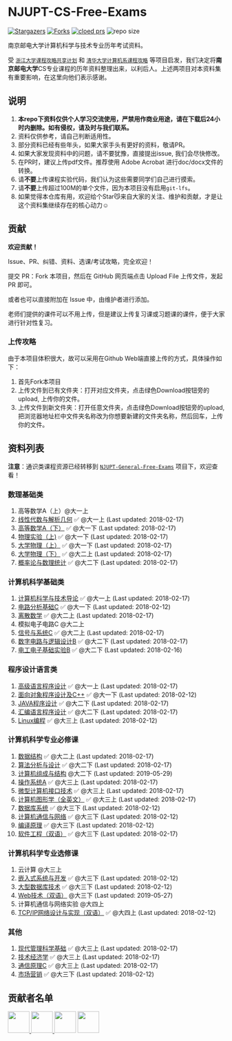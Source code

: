 # NJUPT-CS-Free-Exams

[![Stargazers](https://img.shields.io/github/stars/NJUPTFreeExams/NJUPT-CS-Free-Exams.svg?style=for-the-badge)](https://github.com/NJUPTFreeExams/NJUPT-CS-Free-Exams/stargazers)
[![Forks](https://img.shields.io/github/forks/NJUPTFreeExams/NJUPT-CS-Free-Exams.svg?style=for-the-badge)](https://github.com/NJUPTFreeExams/NJUPT-CS-Free-Exams/network/members)
[![cloed prs](https://img.shields.io/github/issues-pr-closed-raw/NJUPTFreeExams/NJUPT-CS-Free-Exams.svg?style=for-the-badge)](https://github.com/NJUPTFreeExams/NJUPT-CS-Free-Exams/pulls)
![repo size](https://img.shields.io/github/repo-size/NJUPTFreeExams/NJUPT-CS-Free-Exams.svg?style=for-the-badge)

南京邮电大学计算机科学与技术专业历年考试资料。

受 [`浙江大学课程攻略共享计划`](https://github.com/QSCTech/zju-icicles) 和 [`清华大学计算机系课程攻略`](https://github.com/Trinkle23897/THU-CST-Cracker) 等项目启发，我们决定将**南京邮电大学**CS专业课程的历年资料整理出来，以利后人。上述两项目对本资料集有重要影响，在这里向他们表示感谢。

## 说明

1. **本repo下资料仅供个人学习交流使用，严禁用作商业用途，请在下载后24小时内删除。如有侵权，请及时与我们联系。**
2. 资料仅供参考，请自己判断适用性。
3. 部分资料已经有些年头，如果大家手头有更好的资料，敬请PR。
4. 如果大家发现资料中的问题，请不要犹豫，直接提出issue, 我们会尽快修改。
5. 在PR时，建议上传pdf文件。推荐使用 Adobe Acrobat 进行doc/docx文件的转换。
6. 请**不要**上传课程实验代码，我们认为这些需要同学们自己进行摸索。
7. 请**不要**上传超过100M的单个文件，因为本项目没有启用`git-lfs`。
8. 如果觉得本仓库有用，欢迎给个Star😼来自大家的关注、维护和贡献，才是让这个资料集继续存在的核心动力☺️

## 贡献

**欢迎贡献！**

Issue、PR、纠错、资料、选课/考试攻略，完全欢迎！

提交 PR：Fork 本项目，然后在 GitHub 网页端点击 Upload File 上传文件，发起 PR 即可。

或者也可以直接附加在 Issue 中，由维护者进行添加。

老师们提供的课件可以不用上传，但是建议上传复习课或习题课的课件，便于大家进行针对性复习。

### 上传攻略

由于本项目体积很大，故可以采用在Github Web端直接上传的方式，具体操作如下：

1. 首先Fork本项目
2. 上传文件到已有文件夹：打开对应文件夹，点击绿色Download按钮旁的upload, 上传你的文件。
3. 上传文件到新文件夹：打开任意文件夹，点击绿色Download按钮旁的upload, 把浏览器地址栏中文件夹名称改为你想要新建的文件夹名称，然后回车，上传你的文件。

## 资料列表

**注意**：通识类课程资源已经转移到 [`NJUPT-General-Free-Exams`](https://github.com/NJUPTFreeExams/NJUPT-General-Free-Exams) 项目下，欢迎查看！

### 数理基础类

1. 高等数学A（上）@大一上
2. [线性代数与解析几何](https://github.com/NJUPTFreeExams/NJUPT-General-Free-Exams/tree/master/%E7%BA%BF%E6%80%A7%E4%BB%A3%E6%95%B0%E4%B8%8E%E8%A7%A3%E6%9E%90%E5%87%A0%E4%BD%95) ✅ @大一上 (Last updated: 2018-02-17)
3. [高等数学A（下）](https://github.com/NJUPTFreeExams/NJUPT-General-Free-Exams/tree/master/%E9%AB%98%E7%AD%89%E6%95%B0%E5%AD%A6A%EF%BC%88%E4%B8%8B%EF%BC%89) ✅ @大一下 (Last updated: 2018-02-17)
4. [物理实验（上)](https://github.com/NJUPTFreeExams/NJUPT-General-Free-Exams/tree/master/%E7%89%A9%E7%90%86%E5%AE%9E%E9%AA%8C%EF%BC%88%E4%B8%8A%EF%BC%89) ✅ @大一下 (Last updated: 2018-02-17)
5. [大学物理（上）](https://github.com/NJUPTFreeExams/NJUPT-General-Free-Exams/tree/master/%E5%A4%A7%E5%AD%A6%E7%89%A9%E7%90%86%EF%BC%88%E4%B8%8A%EF%BC%89) ✅ @大一下 (Last updated: 2018-02-17)
6. [大学物理（下）](https://github.com/NJUPTFreeExams/NJUPT-General-Free-Exams/tree/master/%E5%A4%A7%E5%AD%A6%E7%89%A9%E7%90%86%EF%BC%88%E4%B8%8B%EF%BC%89) ✅ @大二上 (Last updated: 2018-02-17)
7. [概率论与数理统计](https://github.com/NJUPTFreeExams/NJUPT-General-Free-Exams/tree/master/%E6%A6%82%E7%8E%87%E8%AE%BA%E4%B8%8E%E6%95%B0%E7%90%86%E7%BB%9F%E8%AE%A1) ✅ @大二下 (Last updated: 2018-02-17)

### 计算机科学基础类

1. [计算机科学与技术导论](https://github.com/NJUPTFreeExams/NJUPT-CS-Free-Exams/tree/master/%E8%AE%A1%E7%AE%97%E6%9C%BA%E7%A7%91%E5%AD%A6%E4%B8%8E%E6%8A%80%E6%9C%AF%E5%AF%BC%E8%AE%BA) ✅ @大一上 (Last updated: 2018-02-17)
2. [电路分析基础C](https://github.com/NJUPTFreeExams/NJUPT-General-Free-Exams/tree/master/%E7%94%B5%E8%B7%AF%E5%88%86%E6%9E%90%E5%9F%BA%E7%A1%80C) ✅ @大一下 (Last updated: 2018-02-12)
3. [离散数学](https://github.com/NJUPTFreeExams/NJUPT-CS-Free-Exams/tree/master/%E7%A6%BB%E6%95%A3%E6%95%B0%E5%AD%A6) ✅ @大二上 (Last updated: 2018-02-17)
4. 模拟电子电路C @大二上
5. [信号与系统C](https://github.com/NJUPTFreeExams/NJUPT-General-Free-Exams/tree/master/%E4%BF%A1%E5%8F%B7%E4%B8%8E%E7%B3%BB%E7%BB%9FC) ✅ @大二上 (Last updated: 2018-02-17)
6. [数字电路与逻辑设计B](https://github.com/NJUPTFreeExams/NJUPT-General-Free-Exams/tree/master/%E6%95%B0%E5%AD%97%E7%94%B5%E8%B7%AF%E4%B8%8E%E9%80%BB%E8%BE%91%E8%AE%BE%E8%AE%A1B) ✅ @大二下 (Last updated: 2018-02-17)
7. [电工电子基础实验B](https://github.com/NJUPTFreeExams/NJUPT-General-Free-Exams/tree/master/%E7%94%B5%E5%B7%A5%E7%94%B5%E5%AD%90%E5%9F%BA%E7%A1%80%E5%AE%9E%E9%AA%8CB) ✅ @大二下 (Last updated: 2018-02-16)

### 程序设计语言类

1. [高级语言程序设计](https://github.com/NJUPTFreeExams/NJUPT-General-Free-Exams/tree/master/%E9%AB%98%E7%BA%A7%E8%AF%AD%E8%A8%80%E7%A8%8B%E5%BA%8F%E8%AE%BE%E8%AE%A1) ✅ @大一上 (Last updated: 2018-02-17)
2. [面向对象程序设计及C++](https://github.com/NJUPTFreeExams/NJUPT-General-Free-Exams/tree/master/%E9%9D%A2%E5%90%91%E5%AF%B9%E8%B1%A1%E7%A8%8B%E5%BA%8F%E8%AE%BE%E8%AE%A1%E5%8F%8AC%2B%2B) ✅ @大一下 (Last updated: 2018-02-12)
3. [JAVA程序设计](https://github.com/NJUPTFreeExams/NJUPT-CS-Free-Exams/tree/master/JAVA%E7%A8%8B%E5%BA%8F%E8%AE%BE%E8%AE%A1) ✅ @大二下 (Last updated: 2018-02-17)
4. [汇编语言程序设计](https://github.com/NJUPTFreeExams/NJUPT-CS-Free-Exams/tree/master/%E6%B1%87%E7%BC%96%E8%AF%AD%E8%A8%80%E7%A8%8B%E5%BA%8F%E8%AE%BE%E8%AE%A1) ✅ @大二下 (Last updated: 2018-02-17)
5. [Linux编程](https://github.com/NJUPTFreeExams/NJUPT-CS-Free-Exams/tree/master/Linux%E7%BC%96%E7%A8%8B) ✅ @大三上 (Last updated: 2018-02-12)

### 计算机科学专业必修课

1. [数据结构](https://github.com/NJUPTFreeExams/NJUPT-CS-Free-Exams/tree/master/%E6%95%B0%E6%8D%AE%E7%BB%93%E6%9E%84) ✅ @大二上 (Last updated: 2018-02-17)
2. [算法分析与设计](https://github.com/NJUPTFreeExams/NJUPT-CS-Free-Exams/tree/master/%E7%AE%97%E6%B3%95%E5%88%86%E6%9E%90%E4%B8%8E%E8%AE%BE%E8%AE%A1) ✅ @大二下 (Last updated: 2018-02-17)
3. [计算机组成与结构](https://github.com/NJUPTFreeExams/NJUPT-CS-Free-Exams/tree/master/%E8%AE%A1%E7%AE%97%E6%9C%BA%E7%BB%84%E6%88%90%E4%B8%8E%E7%BB%93%E6%9E%84) @大二下 (Last updated: 2019-05-29)
4. [操作系统A](https://github.com/NJUPTFreeExams/NJUPT-CS-Free-Exams/tree/master/%E6%93%8D%E4%BD%9C%E7%B3%BB%E7%BB%9FA) ✅ @大三上 (Last updated: 2018-02-17)
5. [微型计算机接口技术](https://github.com/NJUPTFreeExams/NJUPT-CS-Free-Exams/tree/master/%E5%BE%AE%E5%9E%8B%E8%AE%A1%E7%AE%97%E6%9C%BA%E6%8E%A5%E5%8F%A3%E6%8A%80%E6%9C%AF) ✅ @大三上 (Last updated: 2018-02-17)
6. [计算机图形学（全英文）](https://github.com/NJUPTFreeExams/NJUPT-CS-Free-Exams/tree/master/%E8%AE%A1%E7%AE%97%E6%9C%BA%E5%9B%BE%E5%BD%A2%E5%AD%A6%EF%BC%88%E5%85%A8%E8%8B%B1%E6%96%87%EF%BC%89) ✅ @大三上 (Last updated: 2018-02-17)
7. [数据库系统](https://github.com/NJUPTFreeExams/NJUPT-CS-Free-Exams/tree/master/%E6%95%B0%E6%8D%AE%E5%BA%93%E7%B3%BB%E7%BB%9F) ✅ @大三下 (Last updated: 2018-02-12)
8. [计算机通信与网络](https://github.com/NJUPTFreeExams/NJUPT-CS-Free-Exams/tree/master/%E8%AE%A1%E7%AE%97%E6%9C%BA%E9%80%9A%E4%BF%A1%E4%B8%8E%E7%BD%91%E7%BB%9C) ✅ @大三下 (Last updated: 2018-02-12)
9. [编译原理](https://github.com/NJUPTFreeExams/NJUPT-CS-Free-Exams/tree/master/%E7%BC%96%E8%AF%91%E5%8E%9F%E7%90%86) ✅ @大三下 (Last updated: 2018-02-12)
10. [软件工程（双语）](https://github.com/NJUPTFreeExams/NJUPT-CS-Free-Exams/tree/master/%E8%BD%AF%E4%BB%B6%E5%B7%A5%E7%A8%8B%EF%BC%88%E5%8F%8C%E8%AF%AD%EF%BC%89) ✅ @大三下 (Last updated: 2018-02-17)

### 计算机科学专业选修课

1. 云计算 @大三上
2. [嵌入式系统与开发](https://github.com/NJUPTFreeExams/NJUPT-CS-Free-Exams/tree/master/%E5%B5%8C%E5%85%A5%E5%BC%8F%E7%B3%BB%E7%BB%9F%E4%B8%8E%E5%BC%80%E5%8F%91) ✅ @大三下 (Last updated: 2018-02-12)
3. [大型数据库技术](https://github.com/NJUPTFreeExams/NJUPT-CS-Free-Exams/tree/master/%E5%A4%A7%E5%9E%8B%E6%95%B0%E6%8D%AE%E5%BA%93%E6%8A%80%E6%9C%AF) ✅ @大三下 (Last updated: 2018-02-12)
4. [Web技术（双语）](https://github.com/NJUPTFreeExams/NJUPT-CS-Free-Exams/tree/master/Web%E6%8A%80%E6%9C%AF(%E5%8F%8C%E8%AF%AD)) @大三下 (Last updated: 2019-05-27)
5. 计算机通信与网络实验 @大四上
6. [TCP/IP网络设计与实现（双语）](https://github.com/NJUPTFreeExams/NJUPT-CS-Free-Exams/tree/master/TCP:IP%E7%BD%91%E7%BB%9C%E8%AE%BE%E8%AE%A1%E4%B8%8E%E5%AE%9E%E7%8E%B0%EF%BC%88%E5%8F%8C%E8%AF%AD%EF%BC%89) ✅ @大四上 (Last updated: 2018-02-12)

### 其他

1. [现代管理科学基础](https://github.com/NJUPTFreeExams/NJUPT-General-Free-Exams/tree/master/%E7%8E%B0%E4%BB%A3%E7%AE%A1%E7%90%86%E7%A7%91%E5%AD%A6%E5%9F%BA%E7%A1%80) ✅ @大三上 (Last updated: 2018-02-17)
2. [技术经济学](https://github.com/NJUPTFreeExams/NJUPT-General-Free-Exams/tree/master/%E6%8A%80%E6%9C%AF%E7%BB%8F%E6%B5%8E%E5%AD%A6) ✅ @大三上 (Last updated: 2018-02-17)
3. [通信原理C](https://github.com/NJUPTFreeExams/NJUPT-CS-Free-Exams/tree/master/%E9%80%9A%E4%BF%A1%E5%8E%9F%E7%90%86C) ✅ @大三上 (Last updated: 2018-02-17)
4. [市场营销](https://github.com/NJUPTFreeExams/NJUPT-General-Free-Exams/tree/master/%E5%B8%82%E5%9C%BA%E8%90%A5%E9%94%80) ✅ @大三下 (Last updated: 2018-02-12)

## 贡献者名单

<a href="https://github.com/imguozr">
    <img src="https://avatars1.githubusercontent.com/u/30227124?v=4" width="50px">
</a>

<a href="https://github.com/Wonz5130">
    <img src="https://avatars1.githubusercontent.com/u/35889526?v=4" width="50px">
</a>

<a hred="https://github.com/chenkangyang">
    <img src="https://avatars2.githubusercontent.com/u/28588778?v=4" width="50px">
</a>

<a hred="https://github.com/Davont">
    <img src="https://avatars0.githubusercontent.com/u/28757633?v=4" width="50px">
</a>
